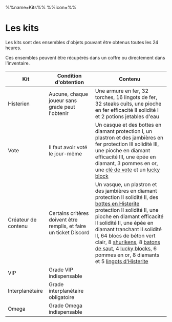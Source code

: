 %%name=Kits%%
%%icon=%%

# Les kits

Les kits sont des ensembles d'objets pouvant être obtenus toutes les 24 heures.

Ces ensembles peuvent être récupérés dans un coffre ou directement dans l'inventaire.

| Kit | Condition d'obtention | Contenu |
|-------- | --------- | ---------- |
| Histerien | Aucune, chaque joueur sans grade peut l'obtenir | Une armure en fer, 32 torches, 16 lingots de fer, 32 steaks cuits, une pioche en fer efficacité II solidité I et 2 potions jetables d'eau |
| Vote | Il faut avoir voté le jour-même | Un casque et des bottes en diamant protection I, un plastron et des jambières en fer protection III solidité III, une pioche en diamant efficacité III, une épée en diamant, 3 pommes en or, une [clé de vote]() et un [lucky block]() |
| Créateur de contenu | Certains critères doivent être remplis, et faire un ticket Discord | Un vasque, un plastron et des jambières en diamant protection II solidité II, des [bottes en Histerite]() protection II solidité II, une pioche en diamant efficacité II solidité II, une épée en diamant tranchant II solidité II, 64 blocs de béton vert clair, 8 [shurikens](), 8 [batons de saut](), 4 [lucky blocks](), 6 pommes en or, 8 diamants et 5 [lingots d'Histerite]() |
| VIP | Grade VIP indispensable |  |
| Interplanétaire | Grade interplanétaire obligatoire |  |
| Omega | Grade Omega indispensable |  |
